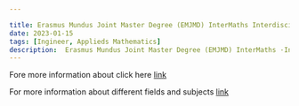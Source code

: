 ```yaml
---

title: Erasmus Mundus Joint Master Degree (EMJMD) InterMaths InterdisciplinaryMathematics | deadline 01 March 2023
date: 2023-01-15
tags: [Ingineer, Applieds Mathematics]
description:  Erasmus Mundus Joint Master Degree (EMJMD) InterMaths ·Interdisciplinary Mathematics
---
```


Fore more information about click here [link](https://www.intermaths.eu/erasmus-mundus)



For more information about different fields and subjects [link](https://www.intermaths.eu/erasmus-mundus/apply#emjmd-scholarships)
